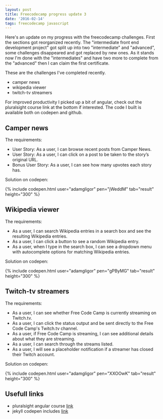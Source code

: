 ```yaml
---
layout: post
title: Freecodecamp progress update 3
date: '2016-02-14'
tags: freecodecamp javascript
---
```


Here's an update on my progress with the freecodecamp challenges. First the sections got reorganized recently. The "intermediate front end development project" got split up into two "intermediate" and "advanced", some challenges disappeared and got replaced by new ones.
As it stands now I'm done with the "intermediates" and have two more to complete from the "advanced" then I can claim the first certificate.

These are the challenges I've completed recently.

  - camper news
  - wikipedia viewer
  - twitch-tv streamers

For improved productivity I picked up a bit of angular, check out the pluralsight course link at the bottom if interested.  The code I built is available both on codepen and github. 

## Camper news
The requirements:

 - User Story: As a user, I can browse recent posts from Camper News.
 - User Story: As a user, I can click on a post to be taken to the story’s original URL.
 - Bonus User Story: As a user, I can see how many upvotes each story has.

Solution on codepen:

{% include codepen.html user="adamgligor" pen="jWeddM" tab="result" height="300" %}


## Wikipedia viewer
The requirements:

 - As a user, I can search Wikipedia entries in a search box and see the resulting Wikipedia entries.
 - As a user, I can click a button to see a random Wikipedia entry.
 - As a user, when I type in the search box, I can see a dropdown menu with autocomplete options for matching Wikipedia entries.

Solution on codepen:

{% include codepen.html user="adamgligor" pen="gPByMG" tab="result" height="300" %}


## Twitch-tv streamers
The requirements:

 - As a user, I can see whether Free Code Camp is currently streaming on Twitch.tv.
 - As a user, I can click the status output and be sent directly to the Free Code Camp's Twitch.tv channel.
 - As a user, if Free Code Camp is streaming, I can see additional details about what they are streaming.
 - As a user, I can search through the streams listed.
 - As a user, I will see a placeholder notification if a streamer has closed their Twitch account.

Solution on codepen:

{% include codepen.html user="adamgligor" pen="XXOOwK" tab="result" height="300" %}


## Usefull links

 - pluralsight angular course [link](https://www.pluralsight.com/courses/angularjs-fundamentals)
 - jekyll codepen includes [link](http://simonprickett.github.io/jekyll/markdown/github/2014/12/29/running-jekyll-on-github-pages.html)
